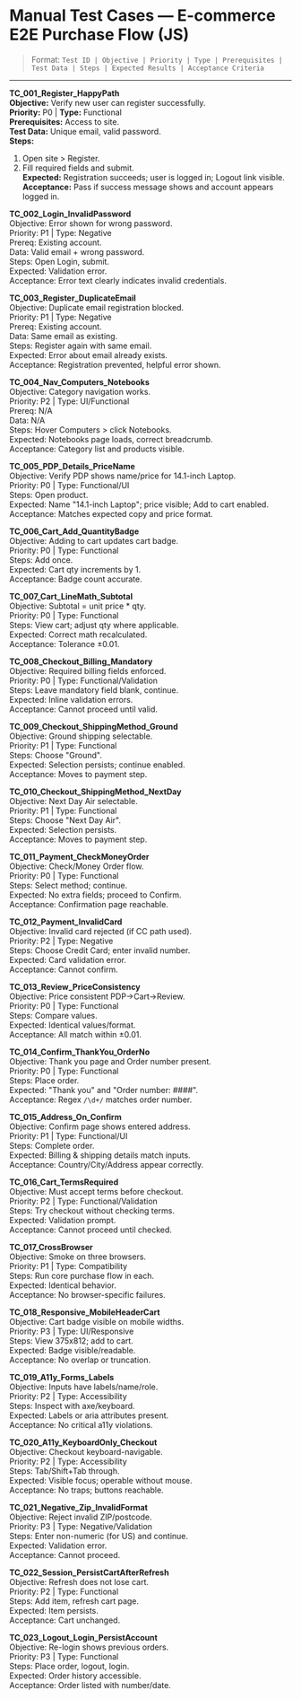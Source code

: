 # Manual Test Cases — E-commerce E2E Purchase Flow (JS)

> Format: `Test ID | Objective | Priority | Type | Prerequisites | Test Data | Steps | Expected Results | Acceptance Criteria`

---
**TC_001_Register_HappyPath**  
**Objective:** Verify new user can register successfully.  
**Priority:** P0 | **Type:** Functional  
**Prerequisites:** Access to site.  
**Test Data:** Unique email, valid password.  
**Steps:**  
1. Open site > Register.  
2. Fill required fields and submit.  
**Expected:** Registration succeeds; user is logged in; Logout link visible.  
**Acceptance:** Pass if success message shows and account appears logged in.

**TC_002_Login_InvalidPassword**  
Objective: Error shown for wrong password.  
Priority: P1 | Type: Negative  
Prereq: Existing account.  
Data: Valid email + wrong password.  
Steps: Open Login, submit.  
Expected: Validation error.  
Acceptance: Error text clearly indicates invalid credentials.

**TC_003_Register_DuplicateEmail**  
Objective: Duplicate email registration blocked.  
Priority: P1 | Type: Negative  
Prereq: Existing account.  
Data: Same email as existing.  
Steps: Register again with same email.  
Expected: Error about email already exists.  
Acceptance: Registration prevented, helpful error shown.

**TC_004_Nav_Computers_Notebooks**  
Objective: Category navigation works.  
Priority: P2 | Type: UI/Functional  
Prereq: N/A  
Data: N/A  
Steps: Hover Computers > click Notebooks.  
Expected: Notebooks page loads, correct breadcrumb.  
Acceptance: Category list and products visible.

**TC_005_PDP_Details_PriceName**  
Objective: Verify PDP shows name/price for 14.1-inch Laptop.  
Priority: P0 | Type: Functional/UI  
Steps: Open product.  
Expected: Name "14.1-inch Laptop"; price visible; Add to cart enabled.  
Acceptance: Matches expected copy and price format.

**TC_006_Cart_Add_QuantityBadge**  
Objective: Adding to cart updates cart badge.  
Priority: P0 | Type: Functional  
Steps: Add once.  
Expected: Cart qty increments by 1.  
Acceptance: Badge count accurate.

**TC_007_Cart_LineMath_Subtotal**  
Objective: Subtotal = unit price * qty.  
Priority: P0 | Type: Functional  
Steps: View cart; adjust qty where applicable.  
Expected: Correct math recalculated.  
Acceptance: Tolerance ±0.01.

**TC_008_Checkout_Billing_Mandatory**  
Objective: Required billing fields enforced.  
Priority: P0 | Type: Functional/Validation  
Steps: Leave mandatory field blank, continue.  
Expected: Inline validation errors.  
Acceptance: Cannot proceed until valid.

**TC_009_Checkout_ShippingMethod_Ground**  
Objective: Ground shipping selectable.  
Priority: P1 | Type: Functional  
Steps: Choose "Ground".  
Expected: Selection persists; continue enabled.  
Acceptance: Moves to payment step.

**TC_010_Checkout_ShippingMethod_NextDay**  
Objective: Next Day Air selectable.  
Priority: P1 | Type: Functional  
Steps: Choose "Next Day Air".  
Expected: Selection persists.  
Acceptance: Moves to payment step.

**TC_011_Payment_CheckMoneyOrder**  
Objective: Check/Money Order flow.  
Priority: P0 | Type: Functional  
Steps: Select method; continue.  
Expected: No extra fields; proceed to Confirm.  
Acceptance: Confirmation page reachable.

**TC_012_Payment_InvalidCard**  
Objective: Invalid card rejected (if CC path used).  
Priority: P2 | Type: Negative  
Steps: Choose Credit Card; enter invalid number.  
Expected: Card validation error.  
Acceptance: Cannot confirm.

**TC_013_Review_PriceConsistency**  
Objective: Price consistent PDP→Cart→Review.  
Priority: P0 | Type: Functional  
Steps: Compare values.  
Expected: Identical values/format.  
Acceptance: All match within ±0.01.

**TC_014_Confirm_ThankYou_OrderNo**  
Objective: Thank you page and Order number present.  
Priority: P0 | Type: Functional  
Steps: Place order.  
Expected: "Thank you" and "Order number: ####".  
Acceptance: Regex `/\d+/` matches order number.

**TC_015_Address_On_Confirm**  
Objective: Confirm page shows entered address.  
Priority: P1 | Type: Functional/UI  
Steps: Complete order.  
Expected: Billing & shipping details match inputs.  
Acceptance: Country/City/Address appear correctly.

**TC_016_Cart_TermsRequired**  
Objective: Must accept terms before checkout.  
Priority: P2 | Type: Functional/Validation  
Steps: Try checkout without checking terms.  
Expected: Validation prompt.  
Acceptance: Cannot proceed until checked.

**TC_017_CrossBrowser**  
Objective: Smoke on three browsers.  
Priority: P1 | Type: Compatibility  
Steps: Run core purchase flow in each.  
Expected: Identical behavior.  
Acceptance: No browser-specific failures.

**TC_018_Responsive_MobileHeaderCart**  
Objective: Cart badge visible on mobile widths.  
Priority: P3 | Type: UI/Responsive  
Steps: View 375x812; add to cart.  
Expected: Badge visible/readable.  
Acceptance: No overlap or truncation.

**TC_019_A11y_Forms_Labels**  
Objective: Inputs have labels/name/role.  
Priority: P2 | Type: Accessibility  
Steps: Inspect with axe/keyboard.  
Expected: Labels or aria attributes present.  
Acceptance: No critical a11y violations.

**TC_020_A11y_KeyboardOnly_Checkout**  
Objective: Checkout keyboard-navigable.  
Priority: P2 | Type: Accessibility  
Steps: Tab/Shift+Tab through.  
Expected: Visible focus; operable without mouse.  
Acceptance: No traps; buttons reachable.

**TC_021_Negative_Zip_InvalidFormat**  
Objective: Reject invalid ZIP/postcode.  
Priority: P3 | Type: Negative/Validation  
Steps: Enter non-numeric (for US) and continue.  
Expected: Validation error.  
Acceptance: Cannot proceed.

**TC_022_Session_PersistCartAfterRefresh**  
Objective: Refresh does not lose cart.  
Priority: P2 | Type: Functional  
Steps: Add item, refresh cart page.  
Expected: Item persists.  
Acceptance: Cart unchanged.

**TC_023_Logout_Login_PersistAccount**  
Objective: Re-login shows previous orders.  
Priority: P3 | Type: Functional  
Steps: Place order, logout, login.  
Expected: Order history accessible.  
Acceptance: Order listed with number/date.
